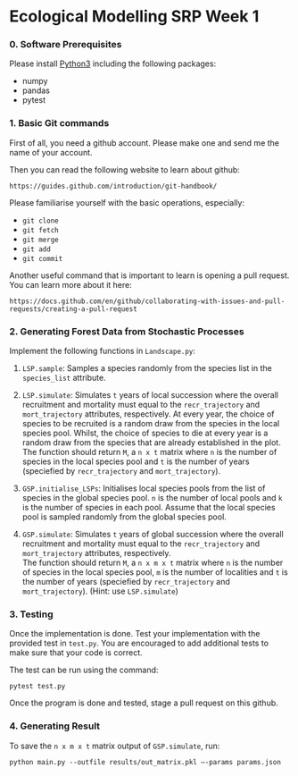 # Ecological Modelling SRP Week 1


### 0. Software Prerequisites
Please install [Python3](https://www.python.org/downloads/) including the following packages: 
- numpy
- pandas 
- pytest

### 1. Basic Git commands 

First of all, you need a github account. Please make one and send me the name of your account. 

Then you can read the following website to learn about github:

`https://guides.github.com/introduction/git-handbook/`

Please familiarise yourself with the basic operations, especially:

- `git clone` 
- `git fetch` 
- `git merge`
- `git add` 
- `git commit`

Another useful command that is important to learn is opening a pull request. You can learn more about it here:

`https://docs.github.com/en/github/collaborating-with-issues-and-pull-requests/creating-a-pull-request`

### 2. Generating Forest Data from Stochastic Processes

Implement the following functions in `Landscape.py`: 

1. `LSP.sample`: Samples a species randomly from the species list in the `species_list` attribute. 

2. `LSP.simulate`: Simulates `t` years of local succession where the overall recruitment and mortality must equal to 
the `recr_trajectory` and  `mort_trajectory` attributes, respectively. At every year, the choice of species to be recruited is a random draw from the species in the local species pool. Whilst, the choice of species to die at every year is a random draw from the species that are already established in the plot. <br/>
  The function should return `M`, a `n x t` matrix where `n` is the number of species in the local species pool and `t` is the number of years (speciefied by 
`recr_trajectory` and  `mort_trajectory`). 

3. `GSP.initialise_LSPs`: Initialises local species pools from the list of species in the global species pool. `n` is the number of local pools and `k` is the number of species in each pool. Assume that the local species pool is sampled randomly from the global species pool. 

4. `GSP.simulate`: Simulates `t` years of global succession where the overall recruitment and mortality must equal to 
the `recr_trajectory` and  `mort_trajectory` attributes, respectively. <br/>
  The function should return `M`, a `n x m x t` matrix where `n` is the number of species in the local species pool, `m` is the number of localities
and `t` is the number of years (speciefied by `recr_trajectory` and  `mort_trajectory`). (Hint: use `LSP.simulate`)


### 3. Testing
Once the implementation is done. Test your implementation with the provided test in `test.py`. You are encouraged to add additional tests to make sure that your code is correct. 

The test can be run using the command: 

`pytest test.py`

Once the program is done and tested, stage a pull request on this github. 

### 4. Generating Result 
To save the `n x m x t` matrix output of `GSP.simulate`,  run: 

`python main.py --outfile results/out_matrix.pkl –-params params.json`



